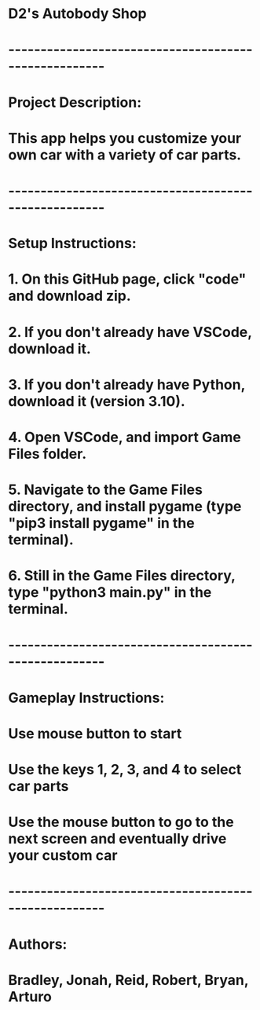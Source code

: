 # D2's Autobody Shop

# -----------------------------------------------------

# Project Description:
# This app helps you customize your own car with a variety of car parts.

# -----------------------------------------------------

# Setup Instructions:
# 1. On this GitHub page, click "code" and download zip.
# 2. If you don't already have VSCode, download it.
# 3. If you don't already have Python, download it (version 3.10).
# 4. Open VSCode, and import Game Files folder.
# 5. Navigate to the Game Files directory,  and install pygame (type "pip3 install pygame" in the terminal).
# 6. Still in the Game Files directory, type "python3 main.py" in the terminal. 

# -----------------------------------------------------

# Gameplay Instructions:
# Use mouse button to start
# Use the keys 1, 2, 3, and 4 to select car parts
# Use the mouse button to go to the next screen and eventually drive your custom car

# -----------------------------------------------------

# Authors:
# Bradley, Jonah, Reid, Robert, Bryan, Arturo
